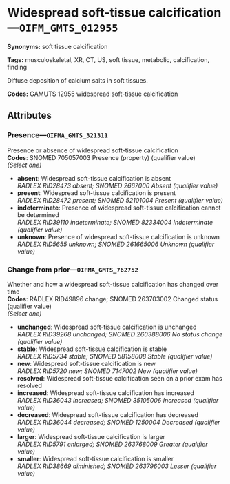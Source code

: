 # Widespread soft-tissue calcification—`OIFM_GMTS_012955`

**Synonyms:** soft tissue calcification

**Tags:** musculoskeletal, XR, CT, US, soft tissue, metabolic, calcification, finding

Diffuse deposition of calcium salts in soft tissues.

**Codes:** GAMUTS 12955 widespread soft-tissue calcification

## Attributes

### Presence—`OIFMA_GMTS_321311`

Presence or absence of widespread soft-tissue calcification  
**Codes**: SNOMED 705057003 Presence (property) (qualifier value)  
*(Select one)*

- **absent**: Widespread soft-tissue calcification is absent  
_RADLEX RID28473 absent; SNOMED 2667000 Absent (qualifier value)_
- **present**: Widespread soft-tissue calcification is present  
_RADLEX RID28472 present; SNOMED 52101004 Present (qualifier value)_
- **indeterminate**: Presence of widespread soft-tissue calcification cannot be determined  
_RADLEX RID39110 indeterminate; SNOMED 82334004 Indeterminate (qualifier value)_
- **unknown**: Presence of widespread soft-tissue calcification is unknown  
_RADLEX RID5655 unknown; SNOMED 261665006 Unknown (qualifier value)_

### Change from prior—`OIFMA_GMTS_762752`

Whether and how a widespread soft-tissue calcification has changed over time  
**Codes**: RADLEX RID49896 change; SNOMED 263703002 Changed status (qualifier value)  
*(Select one)*

- **unchanged**: Widespread soft-tissue calcification is unchanged  
_RADLEX RID39268 unchanged; SNOMED 260388006 No status change (qualifier value)_
- **stable**: Widespread soft-tissue calcification is stable  
_RADLEX RID5734 stable; SNOMED 58158008 Stable (qualifier value)_
- **new**: Widespread soft-tissue calcification is new  
_RADLEX RID5720 new; SNOMED 7147002 New (qualifier value)_
- **resolved**: Widespread soft-tissue calcification seen on a prior exam has resolved  
- **increased**: Widespread soft-tissue calcification has increased  
_RADLEX RID36043 increased; SNOMED 35105006 Increased (qualifier value)_
- **decreased**: Widespread soft-tissue calcification has decreased  
_RADLEX RID36044 decreased; SNOMED 1250004 Decreased (qualifier value)_
- **larger**: Widespread soft-tissue calcification is larger  
_RADLEX RID5791 enlarged; SNOMED 263768009 Greater (qualifier value)_
- **smaller**: Widespread soft-tissue calcification is smaller  
_RADLEX RID38669 diminished; SNOMED 263796003 Lesser (qualifier value)_